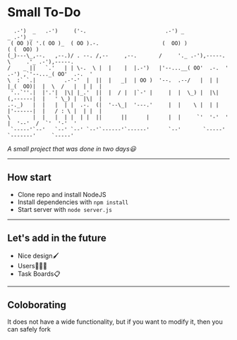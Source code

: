 # Small To-Do
```
  .-')  _   .-')     ('-.                         .-') _                      _ .-') _              
 ( OO )( '.( OO )_  ( OO ).-.                    (  OO) )                    ( (  OO) )             
(_)---\_,--.   ,--.)/ . --. /,--     ,--.       /     '._ .-'),-----.        \     .'_ .-'),-----. 
/    _ ||   `.'   | | \-.  \ |  |    |  |.-')   |'--...__( OO'  .-.  '  .-') ,`'--..._( OO'  .-.  '
\  :` `.|         .-'-'  |  ||  |   _|  | OO )  '--.  .--/   |  | |  |_(  OO)|  |  \  /   |  | |  |
 '..`''.|  |'.'|  |\| |_.'  ||  |  / |  |`-' |     |  |  \_) |  |\|  (,------|  |   ' \_) |  |\|  |
.-._)   |  |   |  | |  .-.  (|  '--\_|  '---.'     |  |    \ |  | |  |'------|  |   / : \ |  | |  |
\       |  |   |  | |  | |  ||      ||      |      |  |     `'  '-'  '       |  '--'  /  `'  '-'  '
 `-----'`--'   `--' `--' `--'`------'`------'      `--'       `-----'        `-------'     `-----'
```
_A small project that was done in two days😃_

---

## How start
* Clone repo and install NodeJS
* Install dependencies with ``` npm install ```
* Start server with ```node server.js```
---

## Let's add in the future
* Nice design🖌️
* Users🧑‍🤝‍🧑
* Task Boards📋

---

## Coloborating
It does not have a wide functionality, but if you want to modify it, then you can safely fork
